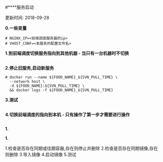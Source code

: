 #****服务启动

更新时间: 2018-09-28

**0.一些变量**
```
# NGINX_IP=<前端调度服务器的ip>
# VHOST_CONF=<本服务的配置文件名>
```

**1.到前端调度切换服务指向到其他机器 - 当只有一台机器时不切换**
```

```


**2.停止旧服务,启动新服务**
```
# docker run --name ${FOOD_NAME}_${SVN_PULL_TIME} \
  --network host \
  -d ${FOOD_NAME}:${SVN_PULL_TIME} \
  && docker logs -f ${FOOD_NAME}_${SVN_PULL_TIME}
```

**3.测试**
```

```

**4.切换前端调度的指向到本机 - 只有操作了第一步才需要进行操作**
```

```

**1.**

**1.**


1.检查是否存在同期或往期容器,存在则停止并删除
2.检查是否存在同期镜像,存在则删除
3.导入镜像
4.启动镜像
5.测试
